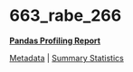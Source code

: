# 663_rabe_266

[**Pandas Profiling Report**](https://epistasislab.github.io/penn-ml-benchmarks/profile/663_rabe_266.html)

[Metadata](metadata.yaml) | [Summary Statistics](summary_stats.csv)

